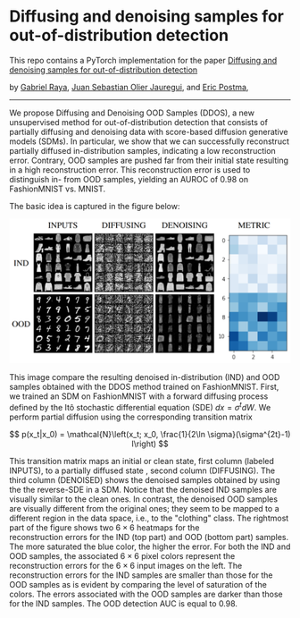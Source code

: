 # Diffusing and denoising samples for out-of-distribution detection

This repo contains a PyTorch implementation for the paper [Diffusing and denoising samples for out-of-distribution detection](https://openreview.net/forum?id=eATJn1VZQia)

by [Gabriel Raya](https://gabrielraya.com/), [Juan Sebastian Olier Jauregui](https://www.tilburguniversity.edu/staff/j-s-olier), and [Eric Postma](https://ericpostma.nl/), 

--------------------
We propose Diffusing and Denoising OOD Samples (DDOS), a new unsupervised method for out-of-distribution detection
that consists of partially diffusing and denoising data with score-based diffusion generative models (SDMs).
In particular, we show that we can successfully reconstruct partially diffused in-distribution samples, indicating a low reconstruction error.
Contrary, OOD samples are pushed far from their initial state resulting in a high reconstruction error. This reconstruction error is used to
distinguish in- from OOD samples, yielding an AUROC of 0.98 on FashionMNIST vs. MNIST.


The basic idea is captured in the figure below: 

![schematic](./images/results.PNG)


This image compare the resulting denoised in-distribution (IND) and OOD samples obtained with the DDOS method trained on FashionMNIST.
First, we trained an SDM on FashionMNIST with a forward diffusing process defined by the Itô stochastic differential equation (SDE) $dx = \sigma^t dW$.
We perform partial diffusion using the corresponding transition matrix

$$
p(x_t|x_0) = \mathcal{N}\left(x_t; x_0, \frac{1}{2\ln \sigma}(\sigma^{2t}-1) I\right)
$$


This transition matrix maps an initial or clean state, first column (labeled INPUTS), to a partially diffused state 
, second column (DIFFUSING). The third column (DENOISED) shows the denoised samples obtained by using the the reverse-SDE
in a SDM. Notice that the denoised IND samples are visually similar to the clean ones. In contrast, the denoised OOD 
samples are visually different from the original ones; they seem to be mapped to a different region in the data 
space, i.e., to the "clothing" class. The rightmost part of the figure shows two $6 \times 6$ heatmaps for the  
reconstruction errors for the IND (top part) and OOD (bottom part) samples. The more saturated the blue color, the higher the error. For both the IND and OOD samples, the associated $6 \times 6$ pixel colors represent the reconstruction errors for the $6 \times 6$ input images on the left. The reconstruction errors for the IND samples are smaller than those for the OOD samples as is evident by comparing the level of saturation of the colors. The errors associated with the OOD samples are darker than those for the IND samples. The OOD detection AUC is equal to $0.98$.


